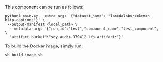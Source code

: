 This component can be run as follows:

```
python3 main.py --extra-args '{"dataset_name": "lambdalabs/pokemon-blip-captions"}' \
 --output-manifest <local_path> \
  --metadata-args '{"run_id":"test","component_name":"test_component", \
  "artifact_bucket":"soy-audio-379412_kfp-artifacts"}'
```

To build the Docker image, simply run:

```
sh build_image.sh
```